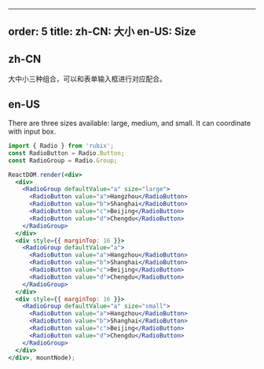 ---
order: 5
title:
  zh-CN: 大小
  en-US: Size
-----------

## zh-CN

大中小三种组合，可以和表单输入框进行对应配合。

## en-US

There are three sizes available: large, medium, and small. It can coordinate with input box.

```jsx
import { Radio } from 'rubix';
const RadioButton = Radio.Button;
const RadioGroup = Radio.Group;

ReactDOM.render(<div>
  <div>
    <RadioGroup defaultValue="a" size="large">
      <RadioButton value="a">Hangzhou</RadioButton>
      <RadioButton value="b">Shanghai</RadioButton>
      <RadioButton value="c">Beijing</RadioButton>
      <RadioButton value="d">Chengdu</RadioButton>
    </RadioGroup>
  </div>
  <div style={{ marginTop: 16 }}>
    <RadioGroup defaultValue="a">
      <RadioButton value="a">Hangzhou</RadioButton>
      <RadioButton value="b">Shanghai</RadioButton>
      <RadioButton value="c">Beijing</RadioButton>
      <RadioButton value="d">Chengdu</RadioButton>
    </RadioGroup>
  </div>
  <div style={{ marginTop: 16 }}>
    <RadioGroup defaultValue="a" size="small">
      <RadioButton value="a">Hangzhou</RadioButton>
      <RadioButton value="b">Shanghai</RadioButton>
      <RadioButton value="c">Beijing</RadioButton>
      <RadioButton value="d">Chengdu</RadioButton>
    </RadioGroup>
  </div>
</div>, mountNode);
```
